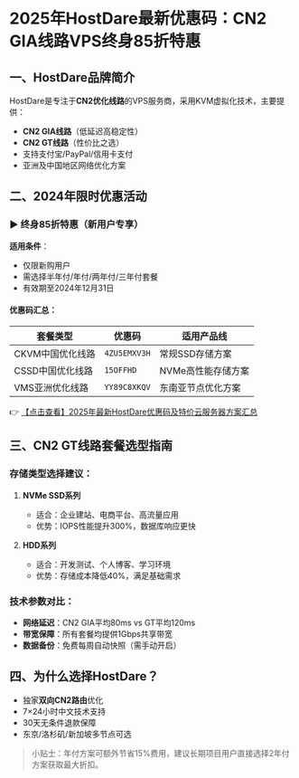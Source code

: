 # 2025年HostDare最新优惠码：CN2 GIA线路VPS终身85折特惠

## 一、HostDare品牌简介
HostDare是专注于**CN2优化线路**的VPS服务商，采用KVM虚拟化技术，主要提供：
- **CN2 GIA线路**（低延迟高稳定性）
- **CN2 GT线路**（性价比之选）
- 支持支付宝/PayPal/信用卡支付
- 亚洲及中国地区网络优化方案

## 二、2024年限时优惠活动
### ▶ 终身85折特惠（新用户专享）
**适用条件**：
- 仅限新购用户
- 需选择半年付/年付/两年付/三年付套餐
- 有效期至2024年12月31日

#### 优惠码汇总：
| 套餐类型          | 优惠码         | 适用产品线               |
|-------------------|----------------|--------------------------|
| CKVM中国优化线路  | `4ZU5EMXV3H`   | 常规SSD存储方案          |
| CSSD中国优化线路  | `15OFFHD`      | NVMe高性能存储方案       |
| VMS亚洲优化线路   | `YY89C8XKQV`   | 东南亚节点优化方案       |

👉 [【点击查看】2025年最新HostDare优惠码及特价云服务器方案汇总](https://bit.ly/hostdare)

## 三、CN2 GT线路套餐选型指南
### 存储类型选择建议：
1. **NVMe SSD系列**
   - 适合：企业建站、电商平台、高流量应用
   - 优势：IOPS性能提升300%，数据库响应更快

2. **HDD系列**
   - 适合：开发测试、个人博客、学习环境
   - 优势：存储成本降低40%，满足基础需求

### 技术参数对比：
- **网络延迟**：CN2 GIA平均80ms vs GT平均120ms
- **带宽保障**：所有套餐均提供1Gbps共享带宽
- **数据备份**：免费每周自动快照（需手动开启）

## 四、为什么选择HostDare？
- 独家**双向CN2路由**优化
- 7×24小时中文技术支持
- 30天无条件退款保障
- 东京/洛杉矶/新加坡多节点可选

> 小贴士：年付方案可额外节省15%费用，建议长期项目用户直接选择2年付方案获取最大折扣。
